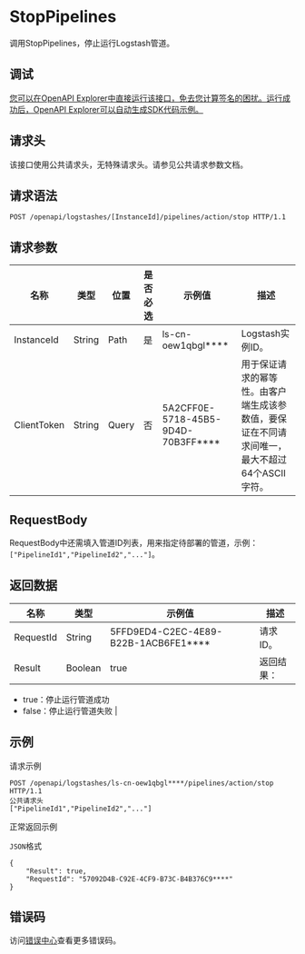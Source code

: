 # StopPipelines

调用StopPipelines，停止运行Logstash管道。

## 调试

[您可以在OpenAPI Explorer中直接运行该接口，免去您计算签名的困扰。运行成功后，OpenAPI Explorer可以自动生成SDK代码示例。](https://api.aliyun.com/#product=elasticsearch&api=StopPipelines&type=ROA&version=2017-06-13)

## 请求头

该接口使用公共请求头，无特殊请求头。请参见公共请求参数文档。

## 请求语法

```
POST /openapi/logstashes/[InstanceId]/pipelines/action/stop HTTP/1.1
```

## 请求参数

|名称|类型|位置|是否必选|示例值|描述|
|--|--|--|----|---|--|
|InstanceId|String|Path|是|ls-cn-oew1qbgl\*\*\*\*|Logstash实例ID。 |
|ClientToken|String|Query|否|5A2CFF0E-5718-45B5-9D4D-70B3FF\*\*\*\*|用于保证请求的幂等性。由客户端生成该参数值，要保证在不同请求间唯一，最大不超过64个ASCII字符。 |

## RequestBody

RequestBody中还需填入管道ID列表，用来指定待部署的管道，示例：`["PipelineId1","PipelineId2","..."]`。

## 返回数据

|名称|类型|示例值|描述|
|--|--|---|--|
|RequestId|String|5FFD9ED4-C2EC-4E89-B22B-1ACB6FE1\*\*\*\*|请求ID。 |
|Result|Boolean|true|返回结果：

 -   true：停止运行管道成功
-   false：停止运行管道失败 |

## 示例

请求示例

```
POST /openapi/logstashes/ls-cn-oew1qbgl****/pipelines/action/stop HTTP/1.1
公共请求头
["PipelineId1","PipelineId2","..."]
```

正常返回示例

`JSON`格式

```
{
	"Result": true,
	"RequestId": "57092D4B-C92E-4CF9-B73C-B4B376C9****"
}
```

## 错误码

访问[错误中心](https://error-center.alibabacloud.com/status/product/elasticsearch)查看更多错误码。

